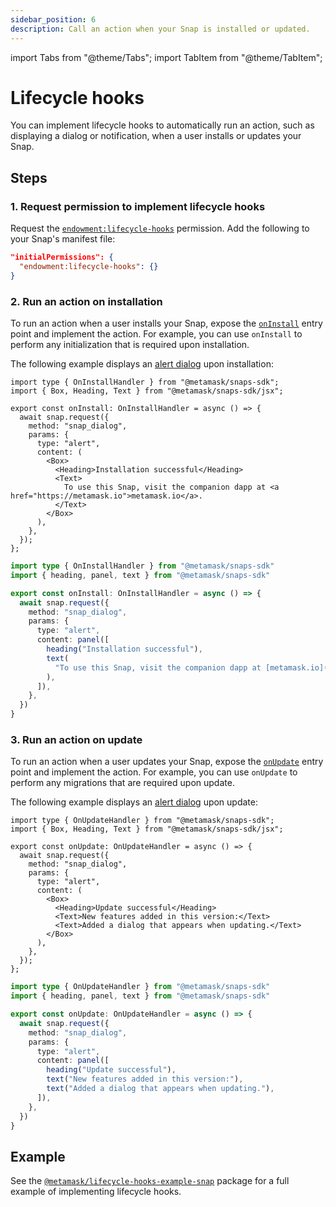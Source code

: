 ```yaml
---
sidebar_position: 6
description: Call an action when your Snap is installed or updated.
---
```


import Tabs from "@theme/Tabs";
import TabItem from "@theme/TabItem";

# Lifecycle hooks

You can implement lifecycle hooks to automatically run an action, such as displaying a dialog or
notification, when a user installs or updates your Snap.

## Steps

### 1. Request permission to implement lifecycle hooks

Request the [`endowment:lifecycle-hooks`](../reference/permissions.md#endowmentlifecycle-hooks)
permission.
Add the following to your Snap's manifest file:

```json title="snap.manifest.json"
"initialPermissions": {
  "endowment:lifecycle-hooks": {}
}
```

### 2. Run an action on installation

To run an action when a user installs your Snap, expose the
[`onInstall`](../reference/entry-points.md#oninstall) entry point and implement the action.
For example, you can use `onInstall` to perform any initialization that is required upon installation.

The following example displays an [alert dialog](custom-ui/dialogs.md#display-an-alert-dialog) upon installation:

<Tabs>

<TabItem value="JSX">

```tsx title="index.tsx"
import type { OnInstallHandler } from "@metamask/snaps-sdk";
import { Box, Heading, Text } from "@metamask/snaps-sdk/jsx";

export const onInstall: OnInstallHandler = async () => {
  await snap.request({
    method: "snap_dialog",
    params: {
      type: "alert",
      content: (
        <Box>
          <Heading>Installation successful</Heading>
          <Text>
            To use this Snap, visit the companion dapp at <a href="https://metamask.io">metamask.io</a>.
          </Text>
        </Box>
      ),
    },
  });
};
```

</TabItem>
<TabItem value="Functions" deprecated>

```typescript title="index.ts"
import type { OnInstallHandler } from "@metamask/snaps-sdk"
import { heading, panel, text } from "@metamask/snaps-sdk"

export const onInstall: OnInstallHandler = async () => {
  await snap.request({
    method: "snap_dialog",
    params: {
      type: "alert",
      content: panel([
        heading("Installation successful"),
        text(
          "To use this Snap, visit the companion dapp at [metamask.io](https://metamask.io)."
        ),
      ]),
    },
  })
}
```

</TabItem>
</Tabs>

### 3. Run an action on update

To run an action when a user updates your Snap, expose the
[`onUpdate`](../reference/entry-points.md#onupdate) entry point and implement the action.
For example, you can use `onUpdate` to perform any migrations that are required upon update.

The following example displays an [alert dialog](custom-ui/dialogs.md#display-an-alert-dialog) upon update:

<Tabs>

<TabItem value="JSX">

```tsx title="index.tsx"
import type { OnUpdateHandler } from "@metamask/snaps-sdk";
import { Box, Heading, Text } from "@metamask/snaps-sdk/jsx";

export const onUpdate: OnUpdateHandler = async () => {
  await snap.request({
    method: "snap_dialog",
    params: {
      type: "alert",
      content: (
        <Box>
          <Heading>Update successful</Heading>
          <Text>New features added in this version:</Text>
          <Text>Added a dialog that appears when updating.</Text>
        </Box>
      ),
    },
  });
};
```

</TabItem>
<TabItem value="Functions" deprecated>

```typescript title="index.ts"
import type { OnUpdateHandler } from "@metamask/snaps-sdk"
import { heading, panel, text } from "@metamask/snaps-sdk"

export const onUpdate: OnUpdateHandler = async () => {
  await snap.request({
    method: "snap_dialog",
    params: {
      type: "alert",
      content: panel([
        heading("Update successful"),
        text("New features added in this version:"),
        text("Added a dialog that appears when updating."),
      ]),
    },
  })
}
```

</TabItem>
</Tabs>

## Example

See the [`@metamask/lifecycle-hooks-example-snap`](https://github.com/MetaMask/snaps/tree/main/packages/examples/packages/lifecycle-hooks)
package for a full example of implementing lifecycle hooks.
